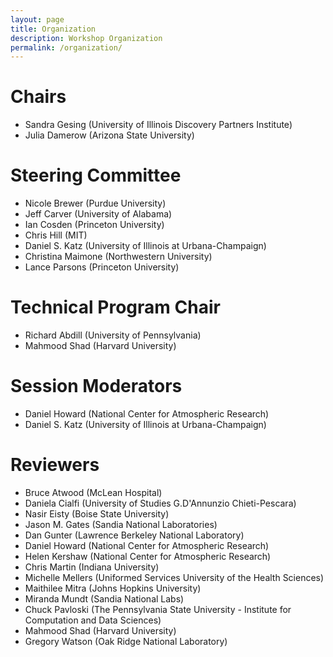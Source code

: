 ```yaml
---
layout: page
title: Organization
description: Workshop Organization
permalink: /organization/
---
```


# Chairs

- Sandra Gesing (University of Illinois Discovery Partners Institute)
- Julia Damerow (Arizona State University)

# Steering Committee

- Nicole Brewer (Purdue University)
- Jeff Carver (University of Alabama)
- Ian Cosden (Princeton University)
- Chris Hill (MIT)
- Daniel S. Katz (University of Illinois at Urbana-Champaign)
- Christina Maimone (Northwestern University)
- Lance Parsons (Princeton University)

# Technical Program Chair

- Richard Abdill (University of Pennsylvania)
- Mahmood Shad (Harvard University)

# Session Moderators

- Daniel Howard (National Center for Atmospheric Research)
- Daniel S. Katz (University of Illinois at Urbana-Champaign)

# Reviewers

- Bruce Atwood (McLean Hospital)
- Daniela Cialfi (University of Studies G.D'Annunzio Chieti-Pescara)
- Nasir Eisty (Boise State University)
- Jason M. Gates (Sandia National Laboratories)
- Dan Gunter (Lawrence Berkeley National Laboratory)
- Daniel Howard (National Center for Atmospheric Research)
- Helen Kershaw (National Center for Atmospheric Research)
- Chris Martin (Indiana University)
- Michelle Mellers (Uniformed Services University of the Health Sciences)
- Maithilee Mitra (Johns Hopkins University)
- Miranda Mundt (Sandia National Labs)
- Chuck Pavloski (The Pennsylvania State University - Institute for Computation and Data Sciences)
- Mahmood Shad (Harvard University)
- Gregory Watson (Oak Ridge National Laboratory)
